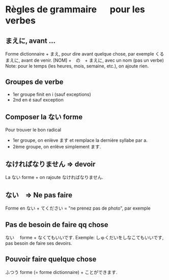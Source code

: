 # Règles de grammaire 　 pour les verbes

## まえに, avant ...

Forme dictionnaire + まえ, pour dire avant quelque chose, par exemple くるまえに, avant de venir.
[NOM] +　の　+ まえに, avec un nom (pas un verbe)
Note: pour le temps (les heures, mois, semaine, etc.), on ajoute rien.

## Groupes de verbe

- 1er groupe finit en i (sauf exceptions)
- 2nd en é sauf exception

## Composer la ない forme

Pour trouver le bon radical

- 1er groupe, on enlève ます et remplace la dernière syllabe par a.
- 2ème groupe, on enlève simplement ます.

## なければなりません => devoir

La ない forme + on rajoute なければなりません.

## ない　=> Ne pas faire

Forme en ない + てください = "ne prenez pas de photo", par exemple

## Pas de besoin de faire qq chose

ない　 forme + なくてもいいです.
Exemple: しゅくだいをしなこてもいいです, pas besoin de faire ses devoirs.

## Pouvoir faire quelque chose

ふつう forme (= forme dictionnaire) + ことができます.
